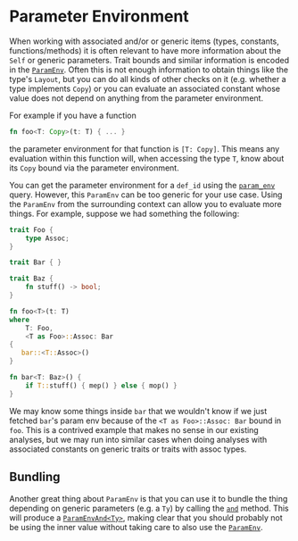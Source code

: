 # Parameter Environment

When working with associated and/or or generic items (types, constants,
functions/methods) it is often relevant to have more information about the
`Self` or generic parameters. Trait bounds and similar information is encoded in
the [`ParamEnv`][pe]. Often this is not enough information to obtain things like the
type's `Layout`, but you can do all kinds of other checks on it (e.g. whether a
type implements `Copy`) or you can evaluate an associated constant whose value
does not depend on anything from the parameter environment.

[pe]: https://doc.rust-lang.org/nightly/nightly-rustc/rustc_middle/ty/struct.ParamEnv.html

For example if you have a function

```rust
fn foo<T: Copy>(t: T) { ... }
```

the parameter environment for that function is `[T: Copy]`. This means any
evaluation within this function will, when accessing the type `T`, know about
its `Copy` bound via the parameter environment.

You can get the parameter environment for a `def_id` using the
[`param_env`][query] query. However, this `ParamEnv` can be too generic for
your use case. Using the `ParamEnv` from the surrounding context can allow you
to evaluate more things. For example, suppose we had something the following:

[query]: https://doc.rust-lang.org/nightly/nightly-rustc/rustc_ty_utils/ty/fn.param_env.html

```rust
trait Foo {
    type Assoc;
}

trait Bar { }

trait Baz {
    fn stuff() -> bool;
}

fn foo<T>(t: T)
where
    T: Foo,
    <T as Foo>::Assoc: Bar
{
   bar::<T::Assoc>()
}

fn bar<T: Baz>() {
    if T::stuff() { mep() } else { mop() }
}
```

We may know some things inside `bar` that we wouldn't know if we just fetched
`bar`'s param env because of the `<T as Foo>::Assoc: Bar` bound in `foo`. This
is a contrived example that makes no sense in our existing analyses, but we may
run into similar cases when doing analyses with associated constants on generic
traits or traits with assoc types.

## Bundling

Another great thing about `ParamEnv` is that you can use it to bundle the thing
depending on generic parameters (e.g. a `Ty`) by calling the [`and`][and]
method. This will produce a [`ParamEnvAnd<Ty>`][pea], making clear that you
should probably not be using the inner value without taking care to also use
the [`ParamEnv`][pe].

[and]: https://doc.rust-lang.org/nightly/nightly-rustc/rustc_middle/ty/struct.ParamEnv.html#method.and
[pea]: https://doc.rust-lang.org/nightly/nightly-rustc/rustc_middle/ty/struct.ParamEnvAnd.html
